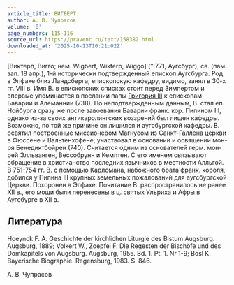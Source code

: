 ```yaml
---
article_title: ВИГБЕРТ
author: А. В. Чупрасов
volume: '8'
page_numbers: 115-116
source_url: https://pravenc.ru/text/158382.html
downloaded_at: '2025-10-13T10:21:02Z'
---
```


[Виктерп, Вигго; нем. Wigbert, Wikterp, Wiggo] († 771, Аугсбург), св. (пам. зап. 18 апр.), 1-й исторически подтвержденный епископ Аугсбурга. Род. в Эпфахе близ Ландсберга; епископскую кафедру, видимо, занял в 30-х гг. VIII в. Имя В. в епископских списках стоит перед Зимпертом и впервые упоминается в послании папы [Григория III](<https://pravenc.ru/text/Григория III.html>) к епископам Баварии и Алеманнии (738). По неподтвержденным данным, В. стал еп. Нойбурга сразу же после завоевания Баварии франк. кор. Пипином III, однако из-за своих антикаролингских воззрений был лишен кафедры. Возможно, по той же причине он лишился и аугсбургской кафедры. В. освятил построенные миссионером Магнусом из Санкт-Галлена церкви в Фюссене и Вальтенхофене; участвовал в основании и освящении мон-ря Бенедиктбойрен (740). Считается одним из основателей герм. мон-рей Элльванген, Вессобрунн и Кемптен. С его именем связывают обращение в христианство последних язычников в местности Алльгой. В 751-754 гг. В. с помощью Карломана, набожного брата франк. короля, добился у Пипина III крупных земельных пожалований для аугсбургской Церкви. Похоронен в Эпфахе. Почитание В. распространилось не ранее XII в., его мощи были перенесены в ц. святых Ульриха и Афры в Аугсбурге в XII в.

## Литература

Hoeynck F. A. Geschichte der kirchlichen Liturgie des Bistum Augsburg. Augsburg, 1889; Volkert W., Zoepfel F. Die Regesten der Bischöfe und des Domkapitels von Augsburg. Augsburg, 1955. Bd. 1. Pt. 1. Nr 1-9; Bosl K. Bayerische Biographie. Regensburg, 1983. S. 846.

А. В. Чупрасов
